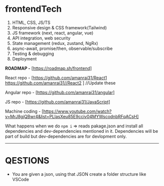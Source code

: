 # frontendTech

1. HTML, CSS, JS/TS
2. Responsive design & CSS framework(Tailwind)
3. JS framework (next, react, angular, vue)
4. API integration, web security
5. State management (redux, zustand, NgRx)
6. async-await, promise/then, observable/subscribe
7. Testing & debugging
8. Deployment



**ROADMAP -** [https://roadmap.sh/frontend]

React repo - [https://github.com/amanrai31/React1 https://github.com/amanrai31//React2 ] //Update these

Angular repo - [https://github.com/amanrai31/angular]

JS repo - [https://github.com/amanrai31/JavaScript]

Machine coding - [https://www.youtube.com/watch?v=MrJ8gjQBwr4&list=PLlasXeu85E9cciv04MYWscodnbRFqACsH]



What happens when we do `npm i` => reads pakage.json and install all dependencies and dev-dependencies mentioned in it. Dependencies will be part of build but dev-dependencies are for devlopment only.


-----

# QESTIONS

- You are given a json, using that JSON create a folder structure like VSCode
